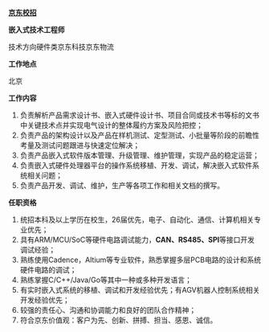 [**京东校招**](https://campus.jd.com/#/details?id=4878)

**嵌入式技术工程师**

技术方向硬件类京东科技京东物流

**工作地点**

北京

**工作内容**

1. 负责解析产品需求设计书、嵌入式硬件设计书、项目合同或技术书等标的文书中关键技术点并实现电气设计的整体履约方案及风险把控；
2. 负责产品的架构设计以及产品在样机测试、定型测试、小批量等阶段的前瞻性考量及测试问题跟进与快速定位解决；
3. 负责产品嵌入式软件版本管理、升级管理、维护管理，实现产品的稳定运营；
4. 负责嵌入式硬件处理器平台的操作系统移植、开发、调试，解决嵌入式软件系统相关问题；
5. 负责产品开发、调试、维护，生产等各项工作和相关文档的撰写。

**任职资格**

1. 统招本科及以上学历在校生，26届优先，电子、自动化、通信、计算机相关专业优先；
2. 具有ARM/MCU/SoC等硬件电路调试能力，**CAN、RS485、SPI**等接口开发调试经验；
3. 熟练使用Cadence，Altium等专业软件，熟悉掌握多层PCB电路的设计和系统硬件电路的调试；
4. 熟练掌握C/C++/Java/Go等其中一种或多种开发语言；
5. 有实时嵌入式系统的移植、调试和开发经验优先；有AGV机器人控制系统相关开发经验优先；
6. 较强的责任心、沟通和协调能力和良好的团队合作精神；
7. 符合京东价值观：客户为先、创新、拼搏、担当、感恩、诚信。

 